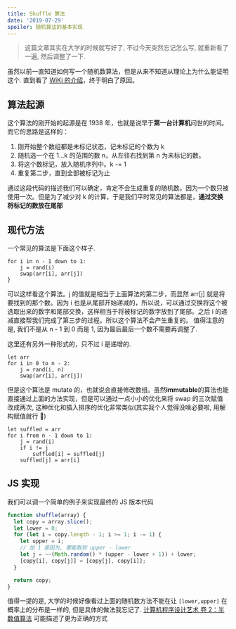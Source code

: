 ```yaml
---
title: Shuffle 算法
date: '2019-07-29'
spoiler: 随机算法的基本实现
---
```


> 这篇文章其实在大学的时候就写好了, 不过今天突然忘记怎么写, 就重新看了一遍, 然后调整了一下.

虽然以前一直知道如何写一个随机数算法，但是从来不知道从理论上为什么能证明这个.
直到看了 [WiKi 的介绍](https://en.wikipedia.org/wiki/Fisher%E2%80%93Yates_shuffle)，终于明白了原因。

## 算法起源

这个算法的刚开始的起源是在 1938 年，也就是说早于**第一台计算机**问世的时间。而它的思路是这样的：

1. 刚开始整个数组都是未标记状态，记未标记的个数为 k
2. 随机选一个在 1…k 的范围的数 n，从左往右找到第 n 为未标记的数。
3. 将这个数标记，放入随机序列中。k -= 1
4. 重复第二步，直到全部被标记为止

通过这段代码的描述我们可以确定，肯定不会生成重复的随机数。因为一个数只被使用一次。但是为了减少对 k 的计算，于是我们平时常见的算法都是，**通过交换将标记的数放在尾部**

## 现代方法

一个常见的算法是下面这个样子.

```
for i in n - 1 down to 1:
	j = rand(i)
	swap(arr[i], arr[j])
}
```

可以这样看这个算法。j 的值就是相当于上面算法的第二步，而显然 arr[j] 就是将要找到的那个数。因为 i 也是从尾部开始递减的，所以说，可以通过交换将这个被选取出来的数字和尾部交换，这样相当于将被标记的数字放到了尾部。之后 i 的递减直接帮我们完成了第三步的过程。所以这个算法不会产生重复的。
值得注意的是, 我们不是从 n - 1 到 0 而是 1, 因为最后最后一个数不需要再调整了.

这里还有另外一种形式的，只不过 i 是递增的.

```
let arr
for i in 0 to n - 2:
	j = rand(i, n)
	swap(arr[i], arr[j])
```

但是这个算法是 mutate 的，也就说会直接修改数组。虽然**immutable**的算法也能直接通过上面的方法实现，但是可以通过一点小小的优化来将 swap 的三次赋值改成两次, 这种优化和插入排序的优化非常类似(其实我个人觉得没啥必要啦, 用解构赋值就行 🌚)

```
let suffled = arr
for i from n - 1 down to 1:
	j = rand(i)
	if i != j
		suffled[i] = suffled[j]
  	suffled[j] = arr[i]
```

## JS 实现

我们可以调一个简单的例子来实现最终的 JS 版本代码

```javascript
function shuffle(array) {
  let copy = array.slice();
  let lower = 0;
  for (let i = copy.length - 1; i >= 1; i -= 1) {
    let upper = i;
    // 加 1 是因为, 要能取到 upper - lower
    let j = ~~(Math.random() * (upper - lower + 1)) + lower;
    [copy[i], copy[j]] = [copy[j], copy[i]];
  }

  return copy;
}
```

值得一提的是, 大学的时候好像看过上面的随机数方法不能在让 `[lower,upper]` 在概率上的分布是一样的, 但是具体的做法我忘记了. [计算机程序设计艺术 卷 2：半数值算法](http://www.ituring.com.cn/book/987) 可能描述了更为正确的方式
